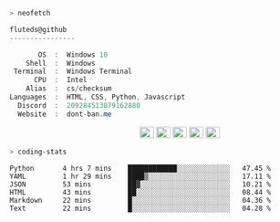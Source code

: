 ```zsh
> neofetch
```

<!--align="left" src="https://github.com/fluteds.png" alt="logo.png" width="200"/>-->

```csharp
fluteds@github
----------------

       OS  :  Windows 10
    Shell  :  Windows
 Terminal  :  Windows Terminal
      CPU  :  Intel
    Alias  :  cs/checksum
Languages  :  HTML, CSS, Python, Javascript
  Discord  :  209284513879162880
  Website  :  dont-ban.me
```

<p align="left">
  &nbsp; &nbsp; &nbsp; &nbsp; &nbsp;&nbsp; &nbsp; &nbsp; &nbsp; &nbsp;&nbsp; &nbsp; &nbsp; &nbsp; &nbsp; &nbsp; &nbsp; &nbsp; &nbsp; &nbsp; &nbsp;&nbsp; &nbsp; &nbsp; &nbsp; &nbsp;&nbsp; &nbsp; &nbsp; &nbsp; &nbsp;
  <img alt="#474342" src="https://via.placeholder.com/15/ADBAC7/000000?text=+" width="25" height="20" />
  <img alt="#fbedf6" src="https://via.placeholder.com/15/6CB6FF/000000?text=+" width="25" height="20" />
  <img alt="#c9594d" src="https://via.placeholder.com/15/F47067/000000?text=+" width="25" height="20" />
  <img alt="#f8b9b2" src="https://via.placeholder.com/15/DCBDFB/000000?text=+" width="25" height="20" />
  <img alt="#f8b9b2" src="https://via.placeholder.com/15/57ab5a/000000?text=+" width="25" height="20" />
</p>

```zsh
> coding-stats
```

<!--START_SECTION:waka-->

```text
Python       4 hrs 7 mins    ████████████░░░░░░░░░░░░░   47.45 %
YAML         1 hr 29 mins    ████▒░░░░░░░░░░░░░░░░░░░░   17.11 %
JSON         53 mins         ██▓░░░░░░░░░░░░░░░░░░░░░░   10.21 %
HTML         43 mins         ██░░░░░░░░░░░░░░░░░░░░░░░   08.44 %
Markdown     22 mins         █░░░░░░░░░░░░░░░░░░░░░░░░   04.36 %
Text         22 mins         █░░░░░░░░░░░░░░░░░░░░░░░░   04.28 %
```

<!--END_SECTION:waka-->
